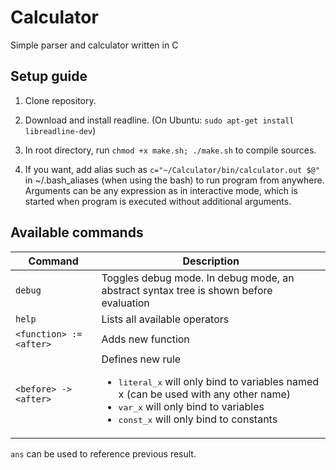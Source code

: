 # Calculator
Simple parser and calculator written in C

## Setup guide
1. Clone repository.

2. Download and install readline. (On Ubuntu: ```sudo apt-get install libreadline-dev```)

3. In root directory, run ```chmod +x make.sh; ./make.sh``` to compile sources.

4. If you want, add alias such as ```c="~/Calculator/bin/calculator.out $@"``` in ~/.bash_aliases (when using the bash) to run program from anywhere. Arguments can be any expression as in interactive mode, which is started when program is executed without additional arguments.

## Available commands  
| Command | Description |
| --- | --- |
| ```debug``` | Toggles debug mode. In debug mode, an abstract syntax tree is shown before evaluation |
| ```help``` | Lists all available operators |
| ```<function> := <after>``` | Adds new function |
| ```<before> -> <after>``` | Defines new rule <ul><li><tt>literal_x</tt> will only bind to variables named  x (can be used with any other name)</li><li><tt>var_x</tt> will only bind to variables</li><li><tt>const_x</tt> will only bind to constants</li></ul> |

```ans``` can be used to reference previous result.
